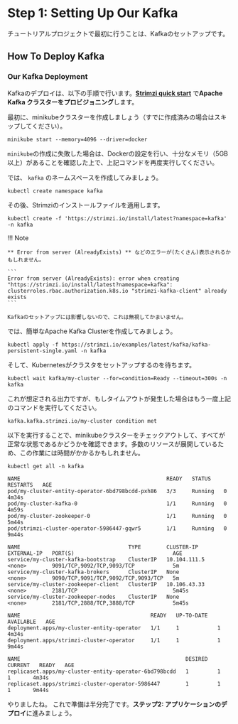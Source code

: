 # Step 1: Setting Up Our Kafka

チュートリアルプロジェクトで最初に行うことは、Kafkaのセットアップです。

## How To Deploy Kafka

### Our Kafka Deployment

Kafkaのデプロイは、以下の手順で行います。[**Strimzi quick start**](https://strimzi.io/quickstarts/) で**Apache Kafka クラスターをプロビジョニング**します。

最初に、minikubeクラスターを作成しましょう（すでに作成済みの場合はスキップしてください）。

```shell
minikube start --memory=4096 --driver=docker
```

`minikube`の作成に失敗した場合は、Dockerの設定を行い、十分なメモリ（5GB以上）があることを確認した上で、上記コマンドを再度実行してください。

では、 `kafka` のネームスペースを作成してみましょう。

```shell
kubectl create namespace kafka
```

その後、Strimziのインストールファイルを適用します。

```shell
kubectl create -f 'https://strimzi.io/install/latest?namespace=kafka' -n kafka
```

!!! Note

    ** Error from server (AlreadyExists) ** などのエラーが(たくさん)表示されるかもしれません。

    ```
    Error from server (AlreadyExists): error when creating "https://strimzi.io/install/latest?namespace=kafka": clusterroles.rbac.authorization.k8s.io "strimzi-kafka-client" already exists
    ```
    
    Kafkaのセットアップには影響しないので、これは無視してかまいません。

では、簡単なApache Kafka Clusterを作成してみましょう。

```shell
kubectl apply -f https://strimzi.io/examples/latest/kafka/kafka-persistent-single.yaml -n kafka
```

そして、Kubernetesがクラスタをセットアップするのを待ちます。

```shell
kubectl wait kafka/my-cluster --for=condition=Ready --timeout=300s -n kafka
```

これが想定される出力ですが、もしタイムアウトが発生した場合はもう一度上記のコマンドを実行してください。

```shell
kafka.kafka.strimzi.io/my-cluster condition met
```

以下を実行することで、minikubeクラスターをチェックアウトして、すべてが正常な状態であるかどうかを確認できます。多数のリソースが展開しているため、この作業には時間がかかるかもしれません。

```shell
kubectl get all -n kafka
```

```
NAME                                              READY   STATUS    RESTARTS   AGE
pod/my-cluster-entity-operator-6bd798bcdd-pxh86   3/3     Running   0          4m34s
pod/my-cluster-kafka-0                            1/1     Running   0          4m59s
pod/my-cluster-zookeeper-0                        1/1     Running   0          5m44s
pod/strimzi-cluster-operator-5986447-gqwr5        1/1     Running   0          9m44s

NAME                                  TYPE        CLUSTER-IP     EXTERNAL-IP   PORT(S)                               AGE
service/my-cluster-kafka-bootstrap    ClusterIP   10.104.111.5   <none>        9091/TCP,9092/TCP,9093/TCP            5m
service/my-cluster-kafka-brokers      ClusterIP   None           <none>        9090/TCP,9091/TCP,9092/TCP,9093/TCP   5m
service/my-cluster-zookeeper-client   ClusterIP   10.106.43.33   <none>        2181/TCP                              5m45s
service/my-cluster-zookeeper-nodes    ClusterIP   None           <none>        2181/TCP,2888/TCP,3888/TCP            5m45s

NAME                                         READY   UP-TO-DATE   AVAILABLE   AGE
deployment.apps/my-cluster-entity-operator   1/1     1            1           4m34s
deployment.apps/strimzi-cluster-operator     1/1     1            1           9m44s

NAME                                                    DESIRED   CURRENT   READY   AGE
replicaset.apps/my-cluster-entity-operator-6bd798bcdd   1         1         1       4m34s
replicaset.apps/strimzi-cluster-operator-5986447        1         1         1       9m44s
```

やりましたね。 これで準備は半分完了です。**ステップ2: アプリケーションのデプロイ**に進みましょう。
